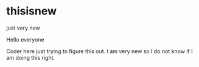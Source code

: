 # thisisnew
just very new

Hello everyone

Coder here just trying to figure this out.
I am very new so I do not know if I am doing this right.
